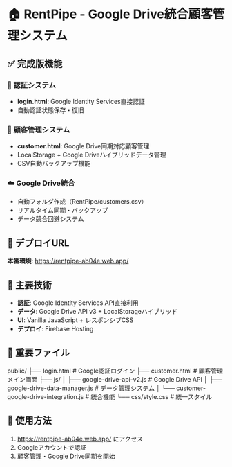 # 🏠 RentPipe - Google Drive統合顧客管理システム

## ✅ 完成版機能

### 🔑 認証システム
- **login.html**: Google Identity Services直接認証
- 自動認証状態保存・復旧

### 👥 顧客管理システム  
- **customer.html**: Google Drive同期対応顧客管理
- LocalStorage + Google Driveハイブリッドデータ管理
- CSV自動バックアップ機能

### ☁️ Google Drive統合
- 自動フォルダ作成（RentPipe/customers.csv）
- リアルタイム同期・バックアップ
- データ競合回避システム

## 🚀 デプロイURL
**本番環境**: https://rentpipe-ab04e.web.app/

## 🔧 主要技術
- **認証**: Google Identity Services API直接利用
- **データ**: Google Drive API v3 + LocalStorageハイブリッド
- **UI**: Vanilla JavaScript + レスポンシブCSS
- **デプロイ**: Firebase Hosting

## 📁 重要ファイル
public/
├── login.html                   # Google認証ログイン
├── customer.html                # 顧客管理メイン画面
├── js/
│   ├── google-drive-api-v2.js           # Google Drive API
│   ├── google-drive-data-manager.js     # データ管理システム
│   └── customer-google-drive-integration.js # 統合機能
└── css/style.css               # 統一スタイル

## 🎯 使用方法
1. https://rentpipe-ab04e.web.app/ にアクセス
2. Googleアカウントで認証
3. 顧客管理・Google Drive同期を開始

